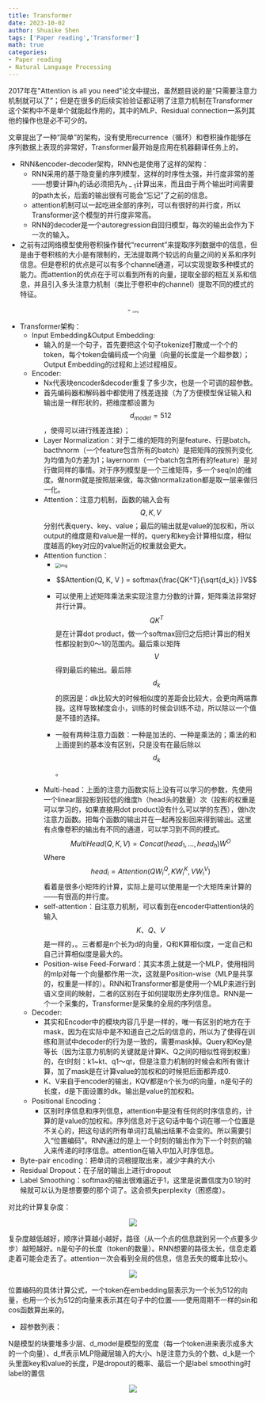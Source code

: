 ```yaml
---
title: Transformer
date: 2023-10-02
author: Shuaike Shen
tags: ['Paper reading','Transformer']
math: true
categories: 
- Paper reading
- Natural Language Processing
---
```


2017年在"Attention is all you need"论文中提出，虽然题目说的是“只需要注意力机制就可以了”；但是在很多的后续实验验证都证明了注意力机制在Transformer这个架构中不是单个就能起作用的，其中的MLP、Residual connection一系列其他的操作也是必不可少的。

文章提出了一种“简单”的架构，没有使用recurrence（循环）和卷积操作能够在序列数据上表现的非常好，Transformer最开始是应用在机器翻译任务上的。

- RNN&encoder-decoder架构，RNN也是使用了这样的架构：
  - RNN采用的基于隐变量的序列模型，这样的时序性太强，并行度非常的差——想要计算$h_t$的话必须把先$h_{t-1}$计算出来，而且由于两个输出时间需要的path太长，后面的输出很有可能会“忘记”了之前的信息。
  - attention机制可以一起吃进全部的序列，可以有很好的并行度，所以Transformer这个模型的并行度非常高。
  - RNN的decoder是一个autoregression自回归模型，每次的输出会作为下一次的输入。
- 之前有过网络模型使用卷积操作替代“recurrent”来提取序列数据中的信息，但是由于卷积核的大小是有限制的，无法提取两个较远的向量之间的关系和序列信息。但是卷积的优点是可以有多个channel通道，可以实现提取多种模式的能力。而attention的优点在于可以看到所有的向量，提取全部的相互关系和信息，并且引入多头注意力机制（类比于卷积中的channel）提取不同的模式的特征。

<center>
  - <img src="/sreenshortcut/Screenshot 2023-08-18 at 19.47.16.png" alt="img" style="zoom:30%;" />
</center>

- Transformer架构：
  - Input Embedding&Output Embedding:
    - 输入的是一个句子，首先要把这个句子tokenize打散成一个个的token，每个token会编码成一个向量（向量的长度是一个超参数）；Output Embedding的过程和上述过程相反。
  - Encoder:
    - Nx代表块encoder&decoder重复了多少次，也是一个可调的超参数。
    - 首先编码器和解码器中都使用了残差连接（为了方便模型保证输入和输出是一样形状的，把维度都设置为 $$d_{model}=512$$，使得可以进行残差连接）；
    - Layer Normalization：对于二维的矩阵的列是feature、行是batch。bacthnorm（一个feature包含所有的batch）是把矩阵的按照列变化为均值为0方差为1；layernorm（一个batch包含所有的feature）是对行做同样的事情。对于序列模型是一个三维矩阵，多一个seq(n)的维度。做norm就是按照层来做，每次做normalization都是取一层来做归一化。
    - Attention：注意力机制，函数的输入会有 $$Q,K,V$$分别代表query、key、value；最后的输出就是value的加权和，所以output的维度是和value是一样的。query和key会计算相似度，相似度越高的key对应的value附近的权重就会更大。
    - Attention function：
      - <img src="/sreenshortcut/Screenshot 2023-08-18 at 19.47.22.png" alt="img" style="zoom:60%;" />

      -    $$Attention(Q, K, V ) = softmax(\frac{QK^T}{\sqrt{d_k}} )V$$

      -    可以使用上述矩阵乘法来实现注意力分数的计算，矩阵乘法非常好并行计算。  $$QK^T$$是在计算dot product，做一个softmax回归之后把计算出的相关性都投射到0～1的范围内。最后乘以矩阵 $$V$$得到最后的输出。最后除 $$d_k$$的原因是：dk比较大的时候相似度的差距会比较大，会更向两端靠拢。这样导致梯度会小，训练的时候会训练不动，所以除以一个值是不错的选择。

      -    一般有两种注意力函数：一种是加法的、一种是乘法的；乘法的和上面提到的基本没有区别，只是没有在最后除以 $$d_k$$。
    - Multi-head：上面的注意力函数实际上没有可以学习的参数，先使用一个linear层投影到较低的维度h（head头的数量）次（投影的权重是可以学习的，如果直接用dot product没有什么可以学的东西），做h次注意力函数。把每个函数的输出并在一起再投影回来得到输出。这里有点像卷积的输出有不同的通道，可以学习到不同的模式。 $$MultiHead(Q, K, V )=Concat(head_1, ..., head_h)W^O$$ Where $$head_i = Attention(QW^Q_i , KW^K_i ,VW^V _i)$$看着是很多小矩阵的计算，实际上是可以使用是一个大矩阵来计算的——有很高的并行度。
    - self-attention：自注意力机制，可以看到在encoder中attention块的输入 $$K、Q、V$$是一样的，。三者都是n个长为d的向量，Q和K算相似度，一定自己和自己计算相似度是最大的。
    - Position-wise Feed-Forward：其实本质上就是一个MLP，使用相同的mlp对每一个向量都作用一次，这就是Position-wise（MLP是共享的，权重是一样的）。RNN和Transformer都是使用一个MLP来进行到语义空间的映射，二者的区别在于如何提取历史序列信息。RNN是一个一个采集的，Transformer是采集的全局的序列信息。
  - Decoder:
    - 其实和Encoder中的模块内容几乎是一样的，唯一有区别的地方在于mask，因为在实际中是不知道自己之后的信息的，所以为了使得在训练和测试中decoder的行为是一致的，需要mask掉。Query和Key是等长（因为注意力机制的关键就是计算K、Q之间的相似性得到权重）的，在t时刻：k1~kt、q1～qt，但是注意力机制的时候会和所有做计算，加了mask是在计算value的加权和的时候把后面都弄成0.
    - K、V来自于encoder的输出，KQV都是n个长为d的向量，n是句子的长度，d是下面设置的dk。输出是value的加权和。
  - Positional Encoding：
    - 区别时序信息和序列信息，attention中是没有任何的时序信息的，计算的是value的加权和。序列信息对于这句话中每个词在哪一个位置是不关心的，把这句话的所有单词打乱输出结果不会变的。所以需要引入“位置编码”。RNN通过的是上一个时刻的输出作为下一个时刻的输入来传递的时序信息。attention在输入中加入时序信息。
- Byte-pair encoding：把单词的词根提取出来，减少字典的大小
- Residual Dropout：在子层的输出上进行dropout
- Label Smoothing：softmax的输出很难逼近于1，这里是说置信度为0.1的时候就可以认为是想要要的那个词了。这会损失perplexity（困惑度）。

对比的计算复杂度：

<center>
<img src="/sreenshortcut/Screenshot 2023-08-18 at 19.47.32.png">
</center>

复杂度越低越好，顺序计算越小越好，路径（从一个点的信息跳到另一个点要多少步）越短越好。n是句子的长度（token的数量）。RNN想要的路径太长，信息走着走着可能会走丢了。attention一次会看到全局的信息，信息丢失的概率比较小。

<center>
<img src="/sreenshortcut/Screenshot 2023-08-18 at 19.47.44.png">
</center>

位置编码的具体计算公式，一个token在embedding层表示为一个长为512的向量，也用一个长为512的向量来表示其在句子中的位置——使用周期不一样的sin和cos函数算出来的。

- 超参数列表：

N是模型的块要堆多少层、d_model是模型的宽度（每一个token进来表示成多大的一个向量）、d_ff表示MLP隐藏层输入的大小、h是注意力头的个数、d_k是一个头里面key和value的长度，P是dropout的概率、最后一个是label  smoothing时label的置信

<center>
<img src="/sreenshortcut/Screenshot 2023-08-18 at 19.47.58.png">
</center>